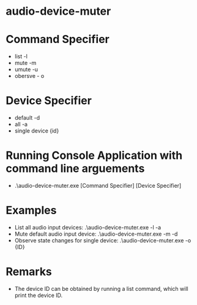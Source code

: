 # audio-device-muter
# Command Specifier
- list -l 
- mute -m
- umute -u
- obersve - o

# Device Specifier
- default -d
- all -a
- single device {id}

# Running Console Application with command line arguements
- .\audio-device-muter.exe [Command Specifier] [Device Specifier]

# Examples
- List all audio input devices: .\audio-device-muter.exe -l -a
- Mute default audio input device: .\audio-device-muter.exe -m -d
- Observe state changes for single device: .\audio-device-muter.exe -o {ID}

# Remarks
- The device ID can be obtained by running a list command, which will print the device ID.

